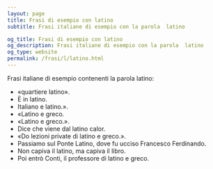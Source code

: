 ```yaml
---
layout: page
title: Frasi di esempio con latino 
subtitle: Frasi italiane di esempio con la parola  latino

og_title: Frasi di esempio con latino 
og_description: Frasi italiane di esempio con la parola  latino
og_type: website
permalink: /frasi/l/latino.html
---
```


Frasi italiane di esempio contenenti la parola latino:


- «quartiere latino».
- È in latino.
- Italiano e latino.».
- «Latino e greco.
- «Latino e greco.».
- Dice che viene dal latino calor.
- «Do lezioni private di latino e greco.».
- Passiamo sul Ponte Latino, dove fu ucciso Francesco Ferdinando.
- Non capiva il latino, ma capiva il libro.
- Poi entrò Conti, il professore di latino e greco.
